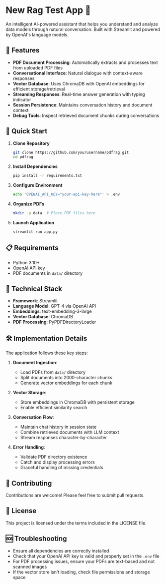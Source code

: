 # New Rag Test App 🤖

An intelligent AI-powered assistant that helps you understand and analyze data models through natural conversation. Built with Streamlit and powered by OpenAI's language models.

## 🌟 Features

- **PDF Document Processing**: Automatically extracts and processes text from uploaded PDF files
- **Conversational Interface**: Natural dialogue with context-aware responses
- **Vector Database**: Uses ChromaDB with OpenAI embeddings for efficient storage/retrieval
- **Streaming Responses**: Real-time answer generation with typing indicator
- **Session Persistence**: Maintains conversation history and document context
- **Debug Tools**: Inspect retrieved document chunks during conversations

## 🚀 Quick Start

1. **Clone Repository**
   ```bash
   git clone https://github.com/yourusername/pdfrag.git
   cd pdfrag
   ```

2. **Install Dependencies**
   ```bash
   pip install -r requirements.txt
   ```

3. **Configure Environment**
   ```bash
   echo 'OPENAI_API_KEY="your-api-key-here"' > .env
   ```

4. **Organize PDFs**
   ```bash
   mkdir -p data  # Place PDF files here
   ```

5. **Launch Application**
   ```bash
   streamlit run app.py
   ```

## 📋 Requirements

- Python 3.10+
- OpenAI API key
- PDF documents in `data/` directory

## 🔧 Technical Stack

- **Framework**: Streamlit
- **Language Model**: GPT-4 via OpenAI API
- **Embeddings**: text-embedding-3-large
- **Vector Database**: ChromaDB
- **PDF Processing**: PyPDFDirectoryLoader

## 🛠️ Implementation Details

The application follows these key steps:

1. **Document Ingestion**:
   - Load PDFs from `data/` directory
   - Split documents into 2000-character chunks
   - Generate vector embeddings for each chunk

2. **Vector Storage**:
   - Store embeddings in ChromaDB with persistent storage
   - Enable efficient similarity search

3. **Conversation Flow**:
   - Maintain chat history in session state
   - Combine retrieved documents with LLM context
   - Stream responses character-by-character

4. **Error Handling**:
   - Validate PDF directory existence
   - Catch and display processing errors
   - Graceful handling of missing credentials

## 🤝 Contributing

Contributions are welcome! Please feel free to submit pull requests.

## 📝 License

This project is licensed under the terms included in the LICENSE file.

## 🆘 Troubleshooting

- Ensure all dependencies are correctly installed
- Check that your OpenAI API key is valid and properly set in the `.env` file
- For PDF processing issues, ensure your PDFs are text-based and not scanned images
- If the vector store isn't loading, check file permissions and storage space
